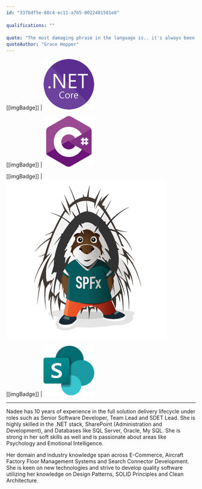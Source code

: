 ```yaml
---
id: "337bdf5e-88c4-ec11-a7b5-0022481581e8"

qualifications: ""

quote: "The most damaging phrase in the language is.. it's always been done this way"
quoteAuthor: "Grace Hopper"
---
```


[[imgBadge]]
| ![dotnet-core.png](../badges/Developer-dotnet-core.png)

[[imgBadge]]
| ![c-sharp.png](../badges/Developer-c-sharp.png)

[[imgBadge]]
| ![Developer-sharepoint-spfx.png](../badges/Developer-sharepoint-spfx.png)

[[imgBadge]]
| ![Business-microsoft-office365-sharepoint.png](../badges/Business-microsoft-office365-sharepoint.png)

---

Nadee has 10 years of experience in the full solution delivery lifecycle under roles such as Senior Software Developer, Team Lead and SDET Lead. She is highly skilled in the .NET stack, SharePoint (Administration and Development), and Databases like SQL Server, Oracle, My SQL. She is strong in her soft skills as well and is passionate about areas like Psychology and Emotional Intelligence.   

Her domain and industry knowledge span across E-Commerce, Aircraft Factory Floor Management Systems and Search Connector Development. She is keen on new technologies and strive to develop quality software utilizing her knowledge on Design Patterns, SOLID Principles and Clean Architecture.     



